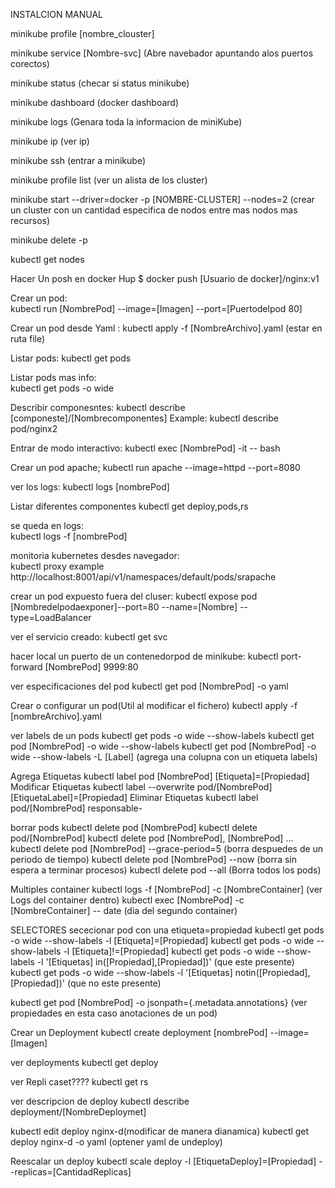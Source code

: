 

INSTALCION MANUAL

minikube profile [nombre_clouster]

minikube service [Nombre-svc] (Abre navebador apuntando alos puertos corectos)

minikube status (checar si status minikube)

minikube dashboard (docker dashboard)

minikube logs  (Genara toda la informacion de miniKube)

minikube ip (ver ip)

minikube ssh (entrar a minikube)

minikube profile list (ver un alista de los cluster)

minikube start --driver=docker -p [NOMBRE-CLUSTER] --nodes=2 (crear un cluster con un cantidad especifica de nodos entre mas nodos mas recursos)

minikube delete -p

kubectl get nodes 

Hacer Un posh en docker Hup
$ docker push [Usuario de docker]/nginx:v1


Crear un pod:	
kubectl run [NombrePod] --image=[Imagen]  --port=[Puertodelpod 80]

Crear un pod desde Yaml :
kubectl apply -f [NombreArchivo].yaml (estar en ruta file)

Listar pods:
kubectl get pods

Listar pods mas info:	
kubectl get pods -o wide

Describir componesntes:	
kubectl describe [componeste]/[Nombrecomponentes] Example: kubectl describe pod/nginx2

Entrar de modo interactivo:	
kubectl exec [NombrePod] -it -- bash

Crear un pod apache; 
kubectl run apache --image=httpd --port=8080

ver los logs:
kubectl logs [nombrePod] 

Listar diferentes componentes 
kubectl get deploy,pods,rs

se queda en logs:	
kubectl logs -f [nombrePod]

monitoria kubernetes desdes navegador:	
kubectl proxy example http://localhost:8001/api/v1/namespaces/default/pods/srapache

crear un pod expuesto fuera del cluser:	
kubectl expose pod [Nombredelpodaexponer]--port=80 --name=[Nombre] --type=LoadBalancer 

ver el servicio creado:	
kubectl get svc

hacer local un puerto de un contenedorpod de minikube: 
kubectl port-forward [NombrePod] 9999:80

ver especificaciones del pod
kubectl get pod [NombrePod] -o yaml

Crear o configurar un pod(Util al modificar el fichero)
kubectl apply -f [nombreArchivo].yaml

ver labels de un pods 
kubectl get pods -o wide --show-labels
kubectl get pod [NombrePod] -o wide --show-labels
kubectl get pod [NombrePod] -o wide --show-labels -L [Label] (agrega una colupna con un etiqueta labels)

Agrega Etiquetas
kubectl label pod [NombrePod] [Etiqueta]=[Propiedad]
Modificar Etiquetas 
kubectl label --overwrite pod/[NombrePod] [EtiquetaLabel]=[Propiedad]
Eliminar Etiquetas 
kubectl label pod/[NombrePod] responsable-

borrar pods
 kubectl delete pod [NombrePod]
 kubectl delete pod/[NombrePod]
 kubectl delete pod [NombrePod], [NombrePod] ... 
 kubectl delete pod [NombrePod] --grace-period=5 (borra despuedes de un periodo de tiempo)
 kubectl delete pod [NombrePod] --now (borra sin espera a terminar procesos)
 kubectl delete pod --all (Borra todos los pods)

 Multiples container
  kubectl logs -f [NombrePod] -c [NombreContainer] (ver Logs del container dentro)
  kubectl exec [NombrePod] -c [NombreContainer]  -- date (dia del segundo container)

SELECTORES
sececionar pod con una etiqueta=propiedad
kubectl get pods -o wide --show-labels -l [Etiqueta]=[Propiedad]
kubectl get pods -o wide --show-labels -l [Etiqueta]!=[Propiedad]
kubectl get pods -o wide --show-labels -l '[Etiquetas] in([Propiedad],[Propiedad])'  (que este presente)
kubectl get pods -o wide --show-labels -l '[Etiquetas] notin([Propiedad],[Propiedad])' (que no este presente)

kubectl get pod [NombrePod] -o jsonpath={.metadata.annotations} (ver propiedades en esta caso anotaciones de un pod)

Crear un Deployment 
kubectl create deployment [nombrePod] --image=[Imagen]

ver deployments
kubectl get deploy

ver Repli caset????
kubectl get rs

ver descripcion de deploy 
kubectl describe deployment/[NombreDeploymet]


 kubectl edit deploy nginx-d(modificar de manera dianamica)
 kubectl get deploy nginx-d -o yaml (optener yaml de undeploy)

Reescalar un deploy
kubectl scale deploy -l [EtiquetaDeploy]=[Propiedad] --replicas=[CantidadReplicas]
 



